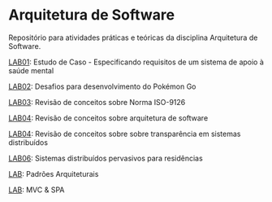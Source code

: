 # Arquitetura de Software

Repositório para atividades práticas e teóricas da disciplina Arquitetura de Software.

[LAB01](labs/lab-mentcare.md): Estudo de Caso - Especificando requisitos de um sistema de apoio à saúde mental

[LAB02](labs/lab-pokemon-go-arquitetura.md): Desafios para desenvolvimento do Pokémon Go

[LAB03](labs/lab-revisao-conceitos-iso-9126.md):  Revisão de conceitos sobre Norma ISO-9126

[LAB04](labs/lab-revisao-conceitos-arquitetura.md): Revisão de conceitos sobre arquitetura de software

[LAB04](labs/lab-revisao-conceitos-sd.md): Revisão de conceitos sobre sobre transparência em sistemas distribuídos

[LAB06](labs/lab-sistemas-pervasivos-home-systems.md): Sistemas distribuídos pervasivos para residências

[LAB](labs/lab-padroes.md): Padrões Arquiteturais

[LAB](labs/lab-mvc-jpa.md): MVC & SPA




